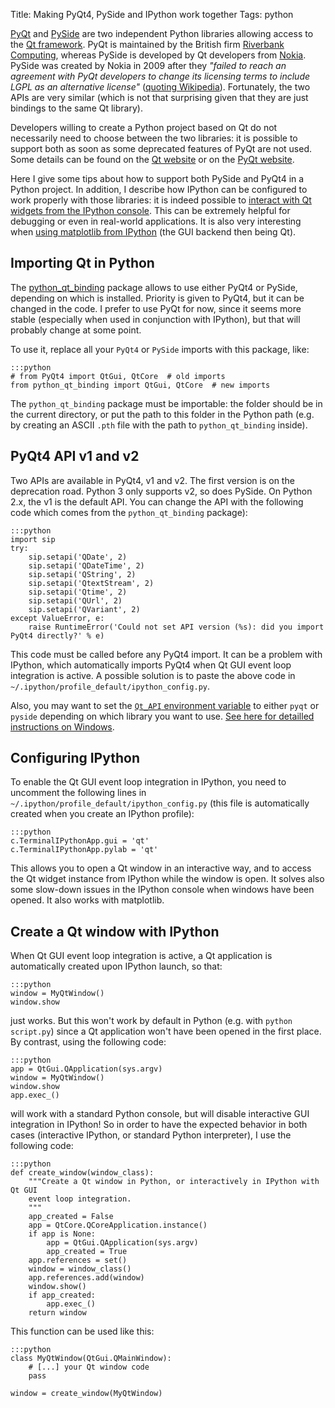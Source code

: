 Title: Making PyQt4, PySide and IPython work together
Tags: python

[PyQt](http://en.wikipedia.org/wiki/PyQt) and
[PySide](http://en.wikipedia.org/wiki/PySide)
are two independent Python libraries allowing access to the
[Qt framework](http://en.wikipedia.org/wiki/Qt_(framework)).
PyQt is maintained by the British firm
[Riverbank Computing](http://www.riverbankcomputing.co.uk),
whereas PySide is developed by Qt developers from
[Nokia](http://en.wikipedia.org/wiki/Nokia). PySide was created
by Nokia in 2009 after they _"failed to reach an agreement with PyQt developers
to change its licensing terms to include LGPL as an alternative license"_
([quoting Wikipedia](http://en.wikipedia.org/wiki/PySide)).
Fortunately, the two APIs are very similar (which is
not that surprising given that they are just bindings to the same Qt library).

<!-- PELICAN_END_SUMMARY -->

Developers willing to create a Python project based on Qt do not necessarily
need to choose between the two libraries: it is possible to support both
as soon as some deprecated features of PyQt are not used. Some details can
be found on the
[Qt website](http://qt-project.org/wiki/Differences_Between_PySide_and_PyQt)
or on the
[PyQt website](http://www.riverbankcomputing.co.uk/static/Docs/PyQt4/html/incompatible_apis.html).

Here I give some tips about how to support both PySide and PyQt4 in a Python
project. In addition, I describe how IPython can be configured to work
properly with those libraries: it is indeed possible to
[interact with Qt widgets from the IPython console](http://ipython.org/ipython-doc/dev/interactive/qtconsole.html#qt-and-the-qtconsole).
This can be extremely helpful for debugging
or even in real-world applications. It is also very interesting when
[using matplotlib from IPython](http://ipython.org/ipython-doc/stable/interactive/reference.html#gui-event-loop-support)
(the GUI backend then being Qt).


Importing Qt in Python
----------------------

The
[python_qt_binding](https://github.com/ros-visualization/python_qt_binding/tree/master/src/python_qt_binding)
package allows to use either PyQt4 or PySide, depending on which is installed.
Priority is given to PyQt4, but it can be changed in the code.
I prefer to use PyQt for now, since it seems more stable (especially when
used in conjunction with IPython), but that will probably change at some point.

To use it, replace all your `PyQt4` or `PySide` imports with this package, like:

    :::python
    # from PyQt4 import QtGui, QtCore  # old imports
    from python_qt_binding import QtGui, QtCore  # new imports

The `python_qt_binding` package must be importable: the folder should be
in the current directory, or put the path to this folder in the Python path
(e.g. by creating an ASCII `.pth` file with the path to `python_qt_binding`
inside).


PyQt4 API v1 and v2
-------------------

Two APIs are available in PyQt4, v1 and v2. The first version is on the
deprecation road. Python 3 only supports v2, so does PySide. On Python 2.x,
the v1 is the default API. You can change the API with the following code
which comes from the `python_qt_binding` package):

    :::python
    import sip
    try:
        sip.setapi('QDate', 2)
        sip.setapi('QDateTime', 2)
        sip.setapi('QString', 2)
        sip.setapi('QtextStream', 2)
        sip.setapi('Qtime', 2)
        sip.setapi('QUrl', 2)
        sip.setapi('QVariant', 2)
    except ValueError, e:
        raise RuntimeError('Could not set API version (%s): did you import PyQt4 directly?' % e)

This code must be called before any PyQt4 import. It can be a problem with
IPython, which automatically imports PyQt4 when Qt GUI event loop integration
is active. A possible solution is to paste the above code
in `~/.ipython/profile_default/ipython_config.py`.

Also, you may want to set the
[`Qt_API` environment variable](http://ipython.org/ipython-doc/dev/interactive/reference.html#pyqt-and-pyside)
to either `pyqt` or `pyside` depending on which library you want to use.
[See here for detailled instructions on Windows](http://www.technoon.com/how-to-add-environment-variables-in-windows-8.html).



Configuring IPython
-------------------

To enable the Qt GUI event loop integration in IPython, you need to uncomment
the following lines in `~/.ipython/profile_default/ipython_config.py` (this file is
automatically created when you create an IPython profile):

    :::python
    c.TerminalIPythonApp.gui = 'qt'
    c.TerminalIPythonApp.pylab = 'qt'

This allows you to open a Qt window in an interactive way, and to access the Qt
widget instance from IPython while the window is open. It solves also some
slow-down issues in the IPython console when windows have been opened.
It also works with matplotlib.


Create a Qt window with IPython
-------------------------------

When Qt GUI event loop integration is active, a Qt application is
automatically created upon IPython launch, so that:

    :::python
    window = MyQtWindow()
    window.show

just works. But this won't work by default in Python (e.g. with
`python script.py`) since a Qt application won't have been opened in the first
place. By contrast, using the following code:

    :::python
    app = QtGui.QApplication(sys.argv)
    window = MyQtWindow()
    window.show
    app.exec_()

will work with a standard Python console, but will disable interactive GUI
integration in IPython! So in order to
have the expected behavior in both cases (interactive IPython, or standard
Python interpreter), I use the following code:

    :::python
    def create_window(window_class):
        """Create a Qt window in Python, or interactively in IPython with Qt GUI
        event loop integration.
        """
        app_created = False
        app = QtCore.QCoreApplication.instance()
        if app is None:
            app = QtGui.QApplication(sys.argv)
            app_created = True
        app.references = set()
        window = window_class()
        app.references.add(window)
        window.show()
        if app_created:
            app.exec_()
        return window

This function can be used like this:

    :::python
    class MyQtWindow(QtGui.QMainWindow):
        # [...] your Qt window code
        pass

    window = create_window(MyQtWindow)

